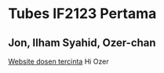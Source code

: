 # Tubes IF2123 Pertama
## Jon, Ilham Syahid, **Ozer-chan**
[Website dosen tercinta](http://informatika.stei.itb.ac.id/~rinaldi.munir/)
Hi Ozer